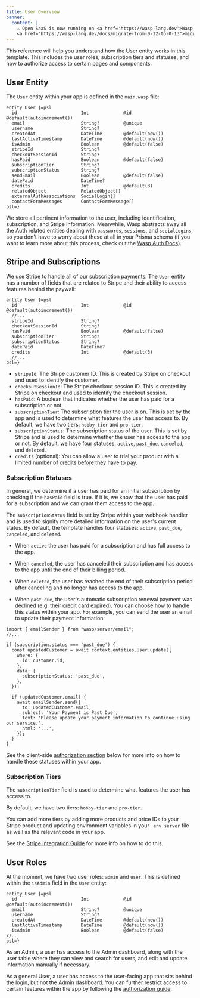 ```yaml
---
title: User Overview
banner:
  content: |
    ⚠️ Open SaaS is now running on <a href='https://wasp-lang.dev'>Wasp v0.13</a>! If you're running an older version of Open SaaS, please follow the 
    <a href="https://wasp-lang.dev/docs/migrate-from-0-12-to-0-13">migration instructions here</a> ⚠️ 
---
```


This reference will help you understand how the User entity works in this template.
This includes the user roles, subscription tiers and statuses, and how to authorize access to certain pages and components.

## User Entity

The `User` entity within your app is defined in the `main.wasp` file:

```tsx title="main.wasp" ins="User: {}"
entity User {=psl
  id                        Int             @id @default(autoincrement())
  email                     String?         @unique
  username                  String?         
  createdAt                 DateTime        @default(now())
  lastActiveTimestamp       DateTime        @default(now())
  isAdmin                   Boolean         @default(false)
  stripeId                  String? 
  checkoutSessionId         String?
  hasPaid                   Boolean         @default(false)
  subscriptionTier          String?
  subscriptionStatus        String?
  sendEmail                 Boolean         @default(false)
  datePaid                  DateTime?
  credits                   Int             @default(3)
  relatedObject             RelatedObject[]
  externalAuthAssociations  SocialLogin[]
  contactFormMessages       ContactFormMessage[]      
psl=}
```

We store all pertinent information to the user, including identification, subscription, and Stripe information. Meanwhile, Wasp abstracts away all the Auth related entities dealing with `passwords`, `sessions`, and `socialLogins`, so you don't have to worry about these at all in your Prisma schema (if you want to learn more about this process, check out the [Wasp Auth Docs](https://wasp-lang.dev/docs/auth/overview)).

## Stripe and Subscriptions

We use Stripe to handle all of our subscription payments. The `User` entity has a number of fields that are related to Stripe and their ability to access features behind the paywall:

```tsx title="main.wasp" {4-10}
entity User {=psl
  id                        Int             @id @default(autoincrement())
  //...
  stripeId                  String? 
  checkoutSessionId         String?
  hasPaid                   Boolean         @default(false)
  subscriptionTier          String?
  subscriptionStatus        String?
  datePaid                  DateTime?
  credits                   Int             @default(3)
  //...
psl=}
```

- `stripeId`: The Stripe customer ID. This is created by Stripe on checkout and used to identify the customer.
- `checkoutSessionId`: The Stripe checkout session ID. This is created by Stripe on checkout and used to identify the checkout session.
- `hasPaid`: A boolean that indicates whether the user has paid for a subscription or not.
- `subscriptionTier`: The subscription tier the user is on. This is set by the app and is used to determine what features the user has access to. By default, we have two tiers: `hobby-tier` and `pro-tier`.
- `subscriptionStatus`: The subscription status of the user. This is set by Stripe and is used to determine whether the user has access to the app or not. By default, we have four statuses: `active`, `past_due`, `canceled`, and `deleted`.
- `credits` (optional): You can allow a user to trial your product with a limited number of credits before they have to pay.

### Subscription Statuses

In general, we determine if a user has paid for an initial subscription by checking if the `hasPaid` field is true. If it is, we know that the user has paid for a subscription and we can grant them access to the app.

The `subscriptionStatus` field is set by Stripe within your webhook handler and is used to signify more detailed information on the user's current status. By default, the template handles four statuses: `active`, `past_due`, `canceled`, and `deleted`.

- When `active` the user has paid for a subscription and has full access to the app. 

- When `canceled`, the user has canceled their subscription and has access to the app until the end of their billing period. 

- When `deleted`, the user has reached the end of their subscription period after canceling and no longer has access to the app.

- When `past_due`, the user's automatic subscription renewal payment was declined (e.g. their credit card expired). You can choose how to handle this status within your app. For example, you can send the user an email to update their payment information:
```tsx title="src/server/webhooks/stripe.ts" 
import { emailSender } from "wasp/server/email";
//...

if (subscription.status === 'past_due') {
  const updatedCustomer = await context.entities.User.update({
    where: {
      id: customer.id,
    },
    data: {
      subscriptionStatus: 'past_due',
    },
  });

  if (updatedCustomer.email) {
    await emailSender.send({
      to: updatedCustomer.email,
      subject: 'Your Payment is Past Due',
      text: 'Please update your payment information to continue using our service.',
      html: '...',
    });
  }
}
```

See the client-side [authorization section](/guides/authorization) below for more info on how to handle these statuses within your app.

### Subscription Tiers

The `subscriptionTier` field is used to determine what features the user has access to. 

By default, we have two tiers: `hobby-tier` and `pro-tier`. 

You can add more tiers by adding more products and price IDs to your Stripe product  and updating environment variables in your `.env.server` file as well as the relevant code in your app.

See the [Stripe Integration Guide](/guides/stripe-integration) for more info on how to do this.

## User Roles

At the moment, we have two user roles: `admin` and `user`. This is defined within the `isAdmin` field in the `User` entity:

```tsx title="main.wasp" {7}
entity User {=psl
  id                        Int             @id @default(autoincrement())
  email                     String?         @unique
  username                  String?
  createdAt                 DateTime        @default(now())
  lastActiveTimestamp       DateTime        @default(now())
  isAdmin                   Boolean         @default(false)
//...
psl=}
```
<!--  TODO: add screenshot of user table -->

As an Admin, a user has access to the Admin dashboard, along with the user table where they can view and search for users, and edit and update information manually if necessary.

As a general User, a user has access to the user-facing app that sits behind the login, but not the Admin dashboard. You can further restrict access to certain features within the app by following the [authorization guide](/guides/authorization).

